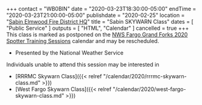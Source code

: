 +++
contact = "WB0BIN"
date = "2020-03-23T18:30:00-05:00"
endTime = "2020-03-23T21:00:00-05:00"
publishdate = "2020-02-25"
location = "[Sabin Elmwood Fire District HQ](/places/sabin-elmwood-fire-district-headquarters)"
title = "Sabin SKYWARN Class"
dates = [ "Public Service" ]
outputs = [ "HTML", "Calendar" ]
cancelled = true
+++
This class is marked as postponed on the [NWS Fargo Grand Forks 2020 Spotter
Training Sessions](https://www.weather.gov/fgf/skywarn) calendar and
may be rescheduled.

* Presented by the National Weather Service

Individuals unable to attend this session may be interested in

* [RRRMC Skywarn Class]({{< relref "/calendar/2020/rrrmc-skywarn-class.md" >}})
* [West Fargo Skywarn Class]({{< relref "/calendar/2020/west-fargo-skywarn-class.md" >}})
